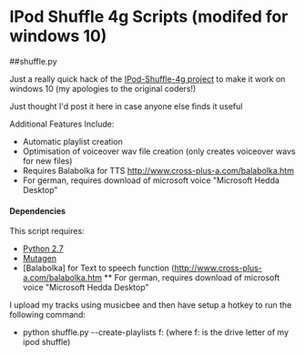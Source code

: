 # IPod Shuffle 4g Scripts (modifed for windows 10)

##shuffle.py

Just a really quick hack of the [IPod-Shuffle-4g project](https://github.com/nims11/IPod-Shuffle-4g) to make it work on windows 10
(my apologies to the original coders!)

Just thought I'd post it here in case anyone else finds it useful

Additional Features Include:
* Automatic playlist creation
* Optimisation of voiceover wav file creation (only creates voiceover wavs for new files)
* Requires Balabolka for TTS http://www.cross-plus-a.com/balabolka.htm
* For german, requires download of microsoft voice "Microsoft Hedda Desktop"

#### Dependencies

This script requires:

* [Python 2.7](http://www.python.org/download/releases/2.7/)
* [Mutagen](https://code.google.com/p/mutagen/)
* [Balabolka] for Text to speech function (http://www.cross-plus-a.com/balabolka.htm
** For german, requires download of microsoft voice "Microsoft Hedda Desktop"

I upload my tracks using musicbee and then have setup a hotkey to run the following command:
* python shuffle.py --create-playlists f: (where f: is the drive letter of my ipod shuffle)

